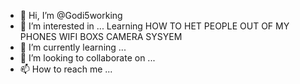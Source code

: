 - 👋 Hi, I’m @Godi5working
- 👀 I’m interested in ... Learning HOW TO HET PEOPLE OUT OF MY PHONES WIFI BOXS CAMERA SYSYEM
- 🌱 I’m currently learning ...
- 💞️ I’m looking to collaborate on ...
- 📫 How to reach me ... 
 
<!---
Godi5working/Godi5working is a ✨ special ✨ repository because its `README.md` (this file) appears on your GitHub profile.
You can click the Preview link to take a look at your changes.
--->
